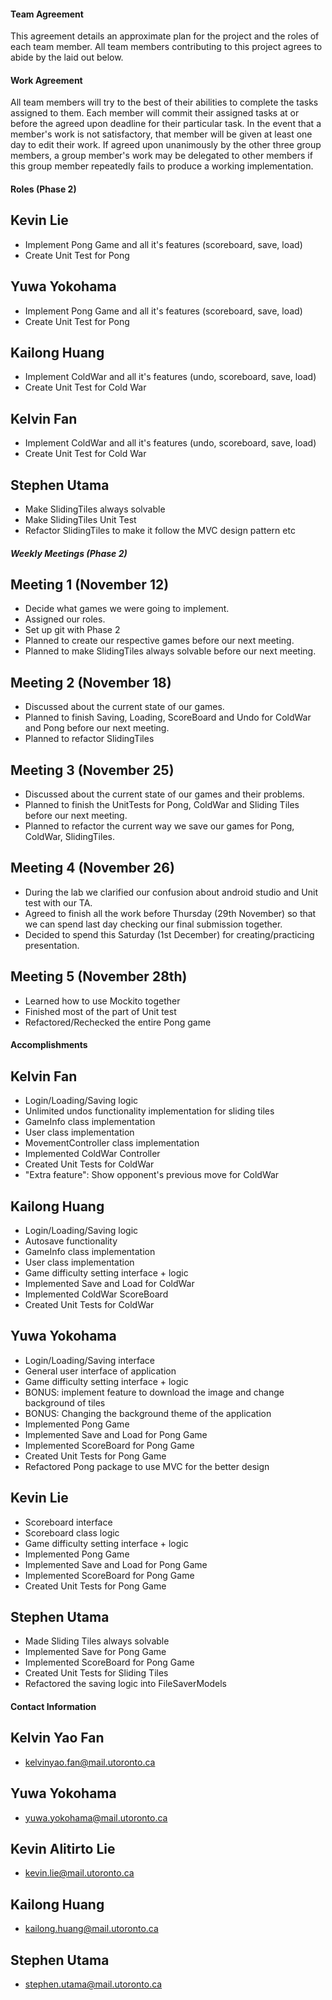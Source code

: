 
#### Team Agreement

This agreement details an approximate plan for the project and the roles of each team member.
All team members contributing to this project agrees to abide by the laid out below.

#### Work Agreement

All team members will try to the best of their abilities to complete the tasks assigned to them.
Each member will commit their assigned tasks at or before the agreed upon deadline for their particular task.
In the event that a member's work is not satisfactory, that member will be given at least one day to edit their work.
If agreed upon unanimously by the other three group members, a group member's work may be delegated
to other members if this group member repeatedly fails to produce a working implementation.

#### Roles (Phase 2)

## Kevin Lie
* Implement Pong Game and all it's features (scoreboard, save, load)
* Create Unit Test for Pong

## Yuwa Yokohama
* Implement Pong Game and all it's features (scoreboard, save, load)
* Create Unit Test for Pong

## Kailong Huang
* Implement ColdWar and all it's features (undo, scoreboard, save, load)
* Create Unit Test for Cold War

## Kelvin Fan
* Implement ColdWar and all it's features (undo, scoreboard, save, load)
* Create Unit Test for Cold War

## Stephen Utama
* Make SlidingTiles always solvable
* Make SlidingTiles Unit Test
* Refactor SlidingTiles to make it follow the MVC design pattern etc

##### Weekly Meetings (Phase 2)

## Meeting 1 (November 12)
* Decide what games we were going to implement.
* Assigned our roles.
* Set up git with Phase 2
* Planned to create our respective games before our next meeting.
* Planned to make SlidingTiles always solvable before our next meeting.

## Meeting 2 (November 18)
* Discussed about the current state of our games.
* Planned to finish Saving, Loading, ScoreBoard and Undo for ColdWar and Pong before our next meeting.
* Planned to refactor SlidingTiles

## Meeting 3 (November 25)
* Discussed about the current state of our games and their problems.
* Planned to finish the UnitTests for Pong, ColdWar and Sliding Tiles before our next meeting.
* Planned to refactor the current way we save our games for Pong, ColdWar, SlidingTiles.

## Meeting 4 (November 26)
* During the lab we clarified our confusion about android studio and Unit test with our TA.
* Agreed to finish all the work before Thursday (29th November) so that we can spend last day checking our final submission together.
* Decided to spend this Saturday (1st December) for creating/practicing presentation.

## Meeting 5 (November 28th)
* Learned how to use Mockito together
* Finished most of the part of Unit test
* Refactored/Rechecked the entire Pong game

#### Accomplishments

## Kelvin Fan
* Login/Loading/Saving logic
* Unlimited undos functionality implementation for sliding tiles
* GameInfo class implementation
* User class implementation
* MovementController class implementation
* Implemented ColdWar Controller
* Created Unit Tests for ColdWar
* "Extra feature": Show opponent's previous move for ColdWar

## Kailong Huang
* Login/Loading/Saving logic
* Autosave functionality
* GameInfo class implementation 
* User class implementation
* Game difficulty setting interface + logic
* Implemented Save and Load for ColdWar
* Implemented ColdWar ScoreBoard
* Created Unit Tests for ColdWar

## Yuwa Yokohama
* Login/Loading/Saving interface
* General user interface of application
* Game difficulty setting interface + logic
* BONUS: implement feature to download the image and change background of tiles
* BONUS: Changing the background theme of the application
* Implemented Pong Game
* Implemented Save and Load for Pong Game
* Implemented ScoreBoard for Pong Game
* Created Unit Tests for Pong Game
* Refactored Pong package to use MVC for the better design

## Kevin Lie
* Scoreboard interface
* Scoreboard class logic
* Game difficulty setting interface + logic
* Implemented Pong Game
* Implemented Save and Load for Pong Game
* Implemented ScoreBoard for Pong Game
* Created Unit Tests for Pong Game

## Stephen Utama
* Made Sliding Tiles always solvable
* Implemented Save for Pong Game
* Implemented ScoreBoard for Pong Game
* Created Unit Tests for Sliding Tiles
* Refactored the saving logic into FileSaverModels

#### Contact Information

## Kelvin Yao Fan
* kelvinyao.fan@mail.utoronto.ca

## Yuwa Yokohama
* yuwa.yokohama@mail.utoronto.ca

## Kevin Alitirto Lie
* kevin.lie@mail.utoronto.ca

## Kailong Huang
* kailong.huang@mail.utoronto.ca

## Stephen Utama
* stephen.utama@mail.utoronto.ca